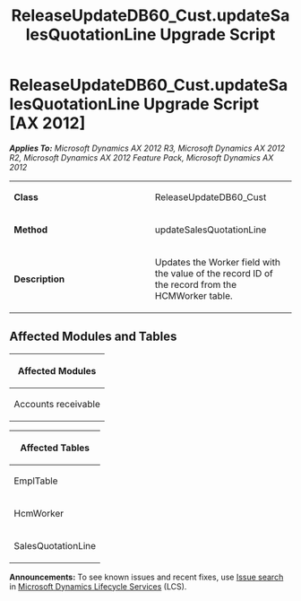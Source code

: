 ﻿---
title: ReleaseUpdateDB60_Cust.updateSalesQuotationLine Upgrade Script
TOCTitle: ReleaseUpdateDB60_Cust.updateSalesQuotationLine Upgrade Script
ms:assetid: 533e4331-2adf-5cff-5b44-64963481269d
ms:mtpsurl: https://msdn.microsoft.com/en-us/library/JJ736115(v=AX.60)
ms:contentKeyID: 49708291
ms.date: 05/18/2015
mtps_version: v=AX.60
---

# ReleaseUpdateDB60\_Cust.updateSalesQuotationLine Upgrade Script [AX 2012]


_**Applies To:** Microsoft Dynamics AX 2012 R3, Microsoft Dynamics AX 2012 R2, Microsoft Dynamics AX 2012 Feature Pack, Microsoft Dynamics AX 2012_

<table>
<colgroup>
<col style="width: 50%" />
<col style="width: 50%" />
</colgroup>
<tbody>
<tr class="odd">
<td><p><strong>Class</strong></p></td>
<td><p>ReleaseUpdateDB60_Cust</p></td>
</tr>
<tr class="even">
<td><p><strong>Method</strong></p></td>
<td><p>updateSalesQuotationLine</p></td>
</tr>
<tr class="odd">
<td><p><strong>Description</strong></p></td>
<td><p>Updates the Worker field with the value of the record ID of the record from the HCMWorker table.</p></td>
</tr>
</tbody>
</table>


## Affected Modules and Tables

<table>
<colgroup>
<col style="width: 100%" />
</colgroup>
<thead>
<tr class="header">
<th><p>Affected Modules</p></th>
</tr>
</thead>
<tbody>
<tr class="odd">
<td><p>Accounts receivable</p></td>
</tr>
</tbody>
</table>


<table>
<colgroup>
<col style="width: 100%" />
</colgroup>
<thead>
<tr class="header">
<th><p>Affected Tables</p></th>
</tr>
</thead>
<tbody>
<tr class="odd">
<td><p>EmplTable</p></td>
</tr>
<tr class="even">
<td><p>HcmWorker</p></td>
</tr>
<tr class="odd">
<td><p>SalesQuotationLine</p></td>
</tr>
</tbody>
</table>

  
**Announcements:** To see known issues and recent fixes, use [Issue search](http://go.microsoft.com/fwlink/?linkid=389258) in [Microsoft Dynamics Lifecycle Services](http://go.microsoft.com/fwlink/?linkid=306505) (LCS).

